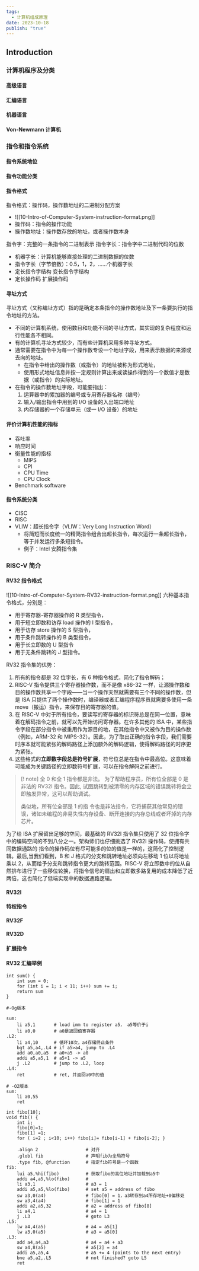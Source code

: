```yaml
---
tags:
  - 计算机组成原理
date: 2023-10-18
publish: "true"
---
```

## Introduction

### 计算机程序及分类
#### 高级语言
#### 汇编语言
#### 机器语言

#### Von-Newmann 计算机

### 指令和指令系统
#### 指令系统地位

#### 指令功能分类

#### 指令格式
指令格式：操作码，操作数地址的二进制分配方案
- ![[10-Intro-of-Computer-System-instruction-format.png]]
- 操作码：指令的操作功能
- 操作数地址：操作数存放的地址，或者操作数本身

指令字：完整的一条指令的二进制表示
指令字长：指令字中二进制代码的位数
- 机器字长：计算机能够直接处理的二进制数据的位数
- 指令字长（字节倍数）：0.5，1，2，……个机器字长
- 定长指令字结构 变长指令字结构
- 定长操作码 扩展操作码

#### 寻址方式

寻址方式（又称编址方式）指的是确定本条指令的操作数地址及下一条要执行的指令地址的方法。
- 不同的计算机系统，使用数目和功能不同的寻址方式，其实现的复杂程度和运行性能各不相同。
- 有的计算机寻址方式较少，而有些计算机采用多种寻址方式。
- 通常需要在指令中为每一个操作数专设一个地址字段，用来表示数据的来源或去向的地址。
	- 在指令中给出的操作数（或指令）的地址被称为形式地址，
	- 使用形式地址信息并按一定规则计算出来或读操作得到的一个数值才是数据（或指令）的实际地址。
- 在指令的操作数地址字段，可能要指出：
	1) 运算器中的累加器的编号或专用寄存器名称（编号）
	2) 输入/输出指令中用到的 I/O 设备的入出端口地址
	3) 内存储器的一个存储单元（或一 I/O 设备）的地址

#### 评价计算机性能的指标

- 吞吐率
- 响应时间
- 衡量性能的指标
	- MIPS
	- CPI
	- CPU Time
	- CPU Clock
- Benchmark software

#### 指令系统分类

- CISC
- RISC
- VLIW：超长指令字（VLIW：Very Long Instruction Word）
	- 将简短而长度统一的精简指令组合出超长指令，每次运行一条超长指令，等于并发运行多条短指令。
	- 例子：Intel 安腾指令集

### RISC-V 简介
#### RV32 指令格式
![[10-Intro-of-Computer-System-RV32-instruction-format.png]]
六种基本指令格式，分别是：
- 用于寄存器-寄存器操作的 R 类型指令，
- 用于短立即数和访存 load 操作的 I 型指令，
- 用于访存 store 操作的 S 型指令，
- 用于条件跳转操作的 B 类型指令，
- 用于长立即数的 U 型指令
- 用于无条件跳转的 J 型指令。


RV32 指令集的优势：
1. 所有的指令都是 32 位字长，有 6 种指令格式，简化了指令解码；
2. RISC-V 指令提供三个寄存器操作数，而不是像 x86-32 一样，让源操作数和目的操作数共享一个字段——当一个操作天然就需要有三个不同的操作数，但是 ISA 只提供了两个操作数时，编译器或者汇编程序程序员就需要多使用一条 move（搬运）指令，来保存目的寄存器的值。
3. 在 RISC-V 中对于所有指令，要读写的寄存器的标识符总是在同一位置，意味着在解码指令之前，就可以先开始访问寄存器。在许多其他的 ISA 中，某些指令字段在部分指令中被重用作为源目的地，在其他指令中又被作为目的操作数（例如，ARM-32 和 MIPS-32）。因此，为了取出正确的指令字段，我们需要时序本就可能紧张的解码路径上添加额外的解码逻辑，使得解码路径的时序更为紧张。
4. 这些格式的**立即数字段总是符号扩展**，符号位总是在指令中最高位。这意味着可能成为关键路径的立即数符号扩展，可以在指令解码之前进行。

>[! note] 全 0 和全 1 指令都是非法。
>为了帮助程序员，所有位全部是 0 是非法的 RV32I 指令。因此, 试图跳转到被清零的内存区域的错误跳转将会立即触发异常，这可以帮助调试。
>
>类似地，所有位全部是 1 的指 令也是非法指令，它将捕获其他常见的错误，诸如未编程的非易失性内存设备、断开连接的内存总线或者坏掉的内存芯片。
>

为了给 ISA 扩展留出足够的空间，最基础的 RV32I 指令集只使用了 32 位指令字中的编码空间的不到八分之一。架构师们也仔细挑选了 RV32I 操作码，使拥有共同数据通路的 指令的操作码位有尽可能多的位的值是一样的，这简化了控制逻辑。最后,当我们看到，B 和 J 格式的分支和跳转地址必须向左移动 1 位以将地址乘以 2，从而给予分支和跳转指令更大的跳转范围。RISC-V 将立即数中的位从自然排布进行了一些移位轮换，将指令信号的扇出和立即数多路复用的成本降低了近两倍，这也简化了低端实现中的数据通路逻辑。

#### RV32I
#### 特权指令
#### RV32F
#### RV32D

#### 扩展指令

#### RV32 汇编举例
```
int sum() { 
	int sum = 0; 
	for (int i = 1; i < 11; i++) sum += i; 
	return sum 
}
```

```
#-Og版本

sum:
	li a5,1       # load imm to register a5， a5等价于i
	li a0,0       # a0是返回值寄存器
.L2:
	li a4,10      # 循环10次，a4存储终止条件
	bgt a5,a4,.L4 # if a5>a4, jump to .L4
	add a0,a0,a5  # a0+a5 -> a0
	addi a5,a5,1  # a5+1 -> a5
	j .L2         # jump to .L2, loop
.L4:
	ret           # ret, 并返回a0中的值

# -O2版本
sum:
	li a0,55 
	ret
```

```
int fibo[10]; 
void fib() { 
	int i; 
	fibo[0]=1; 
	fibo[1] =1; 
	for ( i=2 ; i<10; i++) fibo[i]= fibo[i-1] + fibo[i-2]; }
```

```
	.align 2                  # 对齐
	.globl fib                # 声明fib为全局符号
	.type fib, @function      # 指定fib符号是一个函数
fib: 
	lui a5,%hi(fibo)          # 获取fibo的高位地址并加载到a5中 
	addi a4,a5,%lo(fibo)      #  
	li a3,1                   # a3 = 1 
	addi a5,a5,%lo(fibo)      # set a5 = address of fibo 
	sw a3,0(a4)               # fibo[0] = 1，a3转存到a4所存地址+0偏移处
	sw a3,4(a4)               # fibo[1] = 1 
	addi a2,a5,32             # a2 = address of fibo[8] 
	li a4,1                   # a4 = 1 
	j .L3                     # goto L3 
.L5: 
	lw a4,4(a5)               # a4 = a5[1] 
	lw a3,0(a5)               # a3 = a5[0] 
.L3: 
	add a4,a4,a3              # a4 = a4 + a3 
	sw a4,8(a5)               # a5[2] = a4 
	addi a5,a5,4              # a5 += 4 (points to the next entry) 
	bne a5,a2,.L5             # not finished? goto L5 
	ret
```

